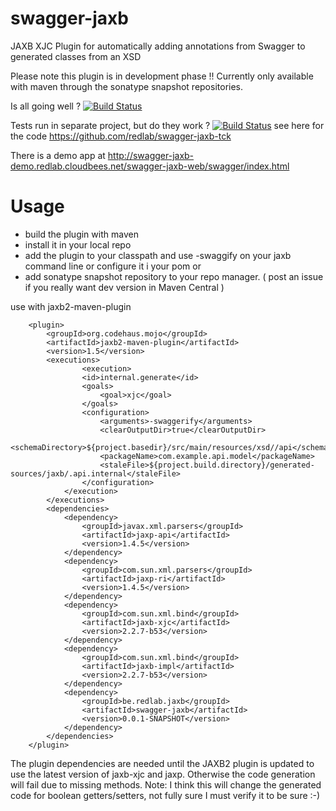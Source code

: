 swagger-jaxb
============

JAXB XJC Plugin for automatically adding annotations from Swagger to generated classes from an XSD

Please note this plugin is in development phase !! Currently only available with maven through the sonatype snapshot repositories.

Is all going well ? [![Build Status](https://redlab.ci.cloudbees.com/job/swagger-jaxb/badge/icon)](https://redlab.ci.cloudbees.com/job/swagger-jaxb/)

Tests run in separate project, but do they work ?  [![Build Status](https://redlab.ci.cloudbees.com/job/swagger-jaxb-tck/badge/icon)](https://redlab.ci.cloudbees.com/job/swagger-jaxb-tck/) see here for the code https://github.com/redlab/swagger-jaxb-tck

There is a demo app at http://swagger-jaxb-demo.redlab.cloudbees.net/swagger-jaxb-web/swagger/index.html 

Usage
============

* build the plugin with maven
* install it in your local repo
* add the plugin to your classpath and use -swaggify on your jaxb command line or configure it i your pom
or
* add sonatype snapshot repository to your repo manager. ( post an issue if you really want dev version in Maven Central )
 
use with jaxb2-maven-plugin 

```
    <plugin>
        <groupId>org.codehaus.mojo</groupId>
		<artifactId>jaxb2-maven-plugin</artifactId>
		<version>1.5</version>
	  	<executions>
	     		<execution>
				<id>internal.generate</id>
				<goals>
					<goal>xjc</goal>
				</goals>
				<configuration>
				 	<arguments>-swaggerify</arguments>
					<clearOutputDir>true</clearOutputDir>
					<schemaDirectory>${project.basedir}/src/main/resources/xsd//api</schemaDirectory>
					<packageName>com.example.api.model</packageName>
					<staleFile>${project.build.directory}/generated-sources/jaxb/.api.internal</staleFile>
				</configuration>
			</execution>
		</executions>
		<dependencies>
			<dependency>
				<groupId>javax.xml.parsers</groupId>
				<artifactId>jaxp-api</artifactId>
				<version>1.4.5</version>
			</dependency>
			<dependency>
				<groupId>com.sun.xml.parsers</groupId>
				<artifactId>jaxp-ri</artifactId>
				<version>1.4.5</version>
			</dependency>
			<dependency>
				<groupId>com.sun.xml.bind</groupId>
				<artifactId>jaxb-xjc</artifactId>
				<version>2.2.7-b53</version>
			</dependency>
			<dependency>
				<groupId>com.sun.xml.bind</groupId>
				<artifactId>jaxb-impl</artifactId>
				<version>2.2.7-b53</version>
			</dependency>
			<dependency>
				<groupId>be.redlab.jaxb</groupId>
				<artifactId>swagger-jaxb</artifactId>
				<version>0.0.1-SNAPSHOT</version>
			</dependency>
		</dependencies>
	</plugin>
```

The plugin dependencies are needed until the JAXB2 plugin is updated to use the latest version of jaxb-xjc and jaxp. Otherwise the code generation will fail due to missing methods. Note: I think this will change the generated code for boolean getters/setters, not fully sure I must verify it to be sure :-)
